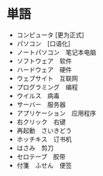 # 単語

* コンピュータ  [更为正式]
* パソコン　[口语化]
* ノートパソコン　笔记本电脑 
* ソフトウェア　软件
* ハードウェア　硬件
* ウェブサイト　互联网
* プログラミング　编程
* ウイルス　病毒
* サーバー　服务器
* アプリケーション　应用程序
* 右クリック　右键
* 再起動　さいきどう
* ホッチキス　订书机
* はさみ　剪刀
* セロテープ　胶带
* 付箋　ふせん　便签